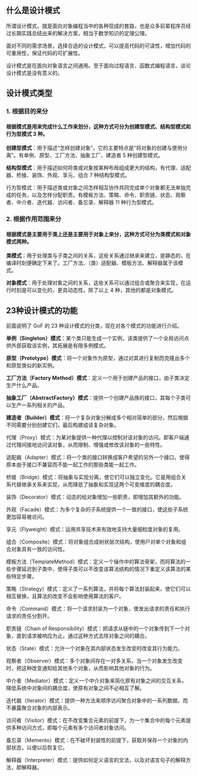 ## 什么是设计模式
所谓设计模式，就是面向对象编程当中的各种现成的套路，也是众多前辈程序员经过长期实践总结出来的解决方案，相当于数学知识的定理公理。

面对不同的需求场景，选择合适的设计模式，可以提高代码的可读性，增加代码的可重用性，保证代码的可扩展性。

设计模式是在面向对象语言之间通用。至于面向过程语言、函数式编程语言，谈论设计模式是没有意义的。

## 设计模式类型
### 1. 根据目的来分
#### 根据模式是用来完成什么工作来划分，这种方式可分为创建型模式、结构型模式和行为型模式 3 种。
**创建型模式**：用于描述“怎样创建对象”，它的主要特点是“将对象的创建与使用分离”。有单例、原型、工厂方法、抽象工厂、建造者 5 种创建型模式。  

__结构型模式__：用于描述如何将类或对象按某种布局组成更大的结构，有代理、适配器、桥接、装饰、外观、享元、组合 7 种结构型模式。  

行为型模式：用于描述类或对象之间怎样相互协作共同完成单个对象都无法单独完成的任务，以及怎样分配职责。有模板方法、策略、命令、职责链、状态、观察者、中介者、迭代器、访问者、备忘录、解释器 11 种行为型模式。  


### 2. 根据作用范围来分
#### 根据模式是主要用于类上还是主要用于对象上来分，这种方式可分为类模式和对象模式两种。
**类模式**：用于处理类与子类之间的关系，这些关系通过继承来建立，是静态的，在编译时刻便确定下来了。工厂方法、（类）适配器、模板方法、解释器属于该模式。  

**对象模式**：用于处理对象之间的关系，这些关系可以通过组合或聚合来实现，在运行时刻是可以变化的，更具动态性。除了以上 4 种，其他的都是对象模式。

## 23种设计模式的功能
前面说明了 GoF 的 23 种设计模式的分类，现在对各个模式的功能进行介绍。  

**单例（Singleton）模式**：某个类只能生成一个实例，该类提供了一个全局访问点供外部获取该实例，其拓展是有限多例模式。

**原型（Prototype）模式**：将一个对象作为原型，通过对其进行复制而克隆出多个和原型类似的新实例。

**工厂方法（Factory Method）模式**：定义一个用于创建产品的接口，由子类决定生产什么产品。

**抽象工厂（AbstractFactory）模式**：提供一个创建产品族的接口，其每个子类可以生产一系列相关的产品。

**建造者（Builder）模式**：将一个复杂对象分解成多个相对简单的部分，然后根据不同需要分别创建它们，最后构建成该复杂对象。

代理（Proxy）模式：为某对象提供一种代理以控制对该对象的访问。即客户端通过代理间接地访问该对象，从而限制、增强或修改该对象的一些特性。

适配器（Adapter）模式：将一个类的接口转换成客户希望的另外一个接口，使得原本由于接口不兼容而不能一起工作的那些类能一起工作。

桥接（Bridge）模式：将抽象与实现分离，使它们可以独立变化。它是用组合关系代替继承关系来实现，从而降低了抽象和实现这两个可变维度的耦合度。

装饰（Decorator）模式：动态的给对象增加一些职责，即增加其额外的功能。

外观（Facade）模式：为多个复杂的子系统提供一个一致的接口，使这些子系统更加容易被访问。

享元（Flyweight）模式：运用共享技术来有效地支持大量细粒度对象的复用。

组合（Composite）模式：将对象组合成树状层次结构，使用户对单个对象和组合对象具有一致的访问性。

模板方法（TemplateMethod）模式：定义一个操作中的算法骨架，而将算法的一些步骤延迟到子类中，使得子类可以不改变该算法结构的情况下重定义该算法的某些特定步骤。

策略（Strategy）模式：定义了一系列算法，并将每个算法封装起来，使它们可以相互替换，且算法的改变不会影响使用算法的客户。

命令（Command）模式：将一个请求封装为一个对象，使发出请求的责任和执行请求的责任分割开。

职责链（Chain of Responsibility）模式：把请求从链中的一个对象传到下一个对象，直到请求被响应为止。通过这种方式去除对象之间的耦合。

状态（State）模式：允许一个对象在其内部状态发生改变时改变其行为能力。

观察者（Observer）模式：多个对象间存在一对多关系，当一个对象发生改变时，把这种改变通知给其他多个对象，从而影响其他对象的行为。

中介者（Mediator）模式：定义一个中介对象来简化原有对象之间的交互关系，降低系统中对象间的耦合度，使原有对象之间不必相互了解。

迭代器（Iterator）模式：提供一种方法来顺序访问聚合对象中的一系列数据，而不暴露聚合对象的内部表示。

访问者（Visitor）模式：在不改变集合元素的前提下，为一个集合中的每个元素提供多种访问方式，即每个元素有多个访问者对象访问。

备忘录（Memento）模式：在不破坏封装性的前提下，获取并保存一个对象的内部状态，以便以后恢复它。

解释器（Interpreter）模式：提供如何定义语言的文法，以及对语言句子的解释方法，即解释器。